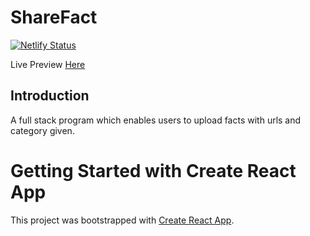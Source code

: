 # ShareFact

[![Netlify Status](https://api.netlify.com/api/v1/badges/83b103e9-0954-4e29-8264-8381bbf29402/deploy-status)](https://app.netlify.com/sites/sharefact/deploys)

Live Preview [Here](https://sharefact.netlify.app/)

## Introduction

A full stack program which enables users to upload facts with urls and category given.

# Getting Started with Create React App

This project was bootstrapped with [Create React App](https://github.com/facebook/create-react-app).
